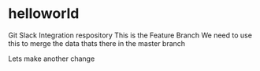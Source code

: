 # helloworld
Git Slack Integration respository This is the Feature Branch
We need to use this to merge the data thats there in the master branch

Lets make another change 
